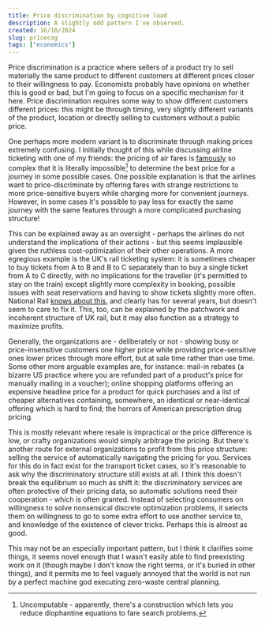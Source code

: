 ```yaml
---
title: Price discrimination by cognitive load
description: A slightly odd pattern I've observed.
created: 16/10/2024
slug: pricecog
tags: ["economics"]
---
```

Price discrimination is a practice where sellers of a product try to sell materially the same product to different customers at different prices closer to their willingness to pay. Economists probably have opinions on whether this is good or bad, but I'm going to focus on a specific mechanism for it here. Price discrimination requires some way to show different customers different prices: this might be through timing, very slightly different variants of the product, location or directly selling to customers without a public price.

One perhaps more modern variant is to discriminate through making prices extremely confusing. I initially thought of this while discussing airline ticketing with one of my friends: the pricing of air fares is [famously](http://www.demarcken.org/carl/papers//ITA-software-travel-complexity/ITA-software-travel-complexity.html) so complex that it is literally impossible[^1] to determine the best price for a journey in some possible cases. One possible explanation is that the airlines want to price-discriminate by offering fares with strange restrictions to more price-sensitive buyers while charging more for convenient journeys. However, in some cases it's possible to pay less for exactly the same journey with the same features through a more complicated purchasing structure!

This can be explained away as an oversight - perhaps the airlines do not understand the implications of their actions - but this seems implausible given the ruthless cost-optimization of their other operations. A more egregious example is the UK's rail ticketing system: it is sometimes cheaper to buy tickets from A to B and B to C separately than to buy a single ticket from A to C directly, with no implications for the traveller (it's permitted to stay on the train) except slightly more complexity in booking, possible issues with seat reservations and having to show tickets slightly more often. National Rail [knows about this](https://www.nationalrail.co.uk/tickets-railcards-and-offers/buying-a-ticket/split-train-tickets/), and clearly has for several years, but doesn't seem to care to fix it. This, too, can be explained by the patchwork and incoherent structure of UK rail, but it may also function as a strategy to maximize profits.

Generally, the organizations are - deliberately or not - showing busy or price-insensitive customers one higher price while providing price-sensitive ones lower prices through more effort, but at sale time rather than use time. Some other more arguable examples are, for instance: mail-in rebates (a bizarre US practice where you are refunded part of a product's price for manually mailing in a voucher); online shopping platforms offering an expensive headline price for a product for quick purchases and a list of cheaper alternatives containing, somewhere, an identical or near-identical offering which is hard to find; the horrors of American prescription drug pricing.

This is mostly relevant where resale is impractical or the price difference is low, or crafty organizations would simply arbitrage the pricing. But there's another route for external organizations to profit from this price structure: selling the service of automatically navigating the pricing for you. Services for this do in fact exist for the transport ticket cases, so it's reasonable to ask why the discriminatory structure still exists at all. I think this doesn't break the equilibrium so much as shift it: the discriminatory services are often protective of their pricing data, so automatic solutions need their cooperation - which is often granted. Instead of selecting consumers on willingness to solve nonsensical discrete optimization problems, it selects them on willingness to go to some extra effort to use another service to, and knowledge of the existence of clever tricks. Perhaps this is almost as good.

This may not be an especially important pattern, but I think it clarifies some things, it seems novel enough that I wasn't easily able to find preexisting work on it (though maybe I don't know the right terms, or it's buried in other things), and it permits me to feel vaguely annoyed that the world is not run by a perfect machine god executing zero-waste central planning.

[^1]: Uncomputable - apparently, there's a construction which lets you reduce diophantine equations to fare search problems.
